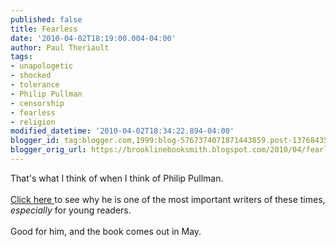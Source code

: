 ```yaml
---
published: false
title: Fearless
date: '2010-04-02T18:19:00.004-04:00'
author: Paul Theriault
tags:
- unapologetic
- shocked
- tolerance
- Philip Pullman
- censorship
- fearless
- religion
modified_datetime: '2010-04-02T18:34:22.894-04:00'
blogger_id: tag:blogger.com,1999:blog-5767374071871443859.post-1376843553084752898
blogger_orig_url: https://brooklinebooksmith.blogspot.com/2010/04/fearless.html
---
```


That's what I think of when I think of Philip Pullman.  <br /><br /><a href="https://andrewsullivan.theatlantic.com/the_daily_dish/2010/04/no-one-has-the-right-to-live-without-being-shocked.html">Click here </a>to see why he is one of the most important writers of these times, <em>especially</em> for young readers.<br /><br />Good for him, and the book comes out in May.
